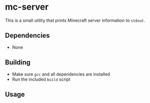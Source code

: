 # mc-server 

This is a small utility that prints Minecraft server information to `stdout`.

## Dependencies

- None

## Building

- Make sure `gcc` and all dependencies are installed
- Run the included `build` script

## Usage



